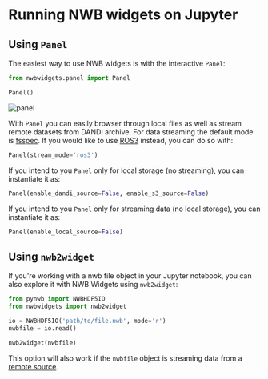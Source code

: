 
# Running NWB widgets on Jupyter

## Using `Panel`

The easiest way to use NWB widgets is with the interactive `Panel`:
```python
from nwbwidgets.panel import Panel

Panel()
```

![panel](../_static/panel.gif)

With `Panel` you can easily browser through local files as well as stream remote datasets from DANDI archive.
For data streaming the default mode is [fsspec](https://pynwb.readthedocs.io/en/stable/tutorials/advanced_io/streaming.html#streaming-method-2-fsspec). If you would like to use [ROS3](https://pynwb.readthedocs.io/en/stable/tutorials/advanced_io/streaming.html#streaming-method-1-ros3) instead, you can do so with:
```python
Panel(stream_mode='ros3')
```

If you intend to you `Panel` only for local storage (no streaming), you can instantiate it as:
```python
Panel(enable_dandi_source=False, enable_s3_source=False)
```

If you intend to you `Panel` only for streaming data (no local storage), you can instantiate it as:
```python
Panel(enable_local_source=False)
```

## Using `nwb2widget`

If you're working with a nwb file object in your Jupyter notebook, you can also explore it with NWB Widgets using `nwb2widget`:
```python
from pynwb import NWBHDF5IO
from nwbwidgets import nwb2widget

io = NWBHDF5IO('path/to/file.nwb', mode='r')
nwbfile = io.read()

nwb2widget(nwbfile)
```

This option will also work if the `nwbfile` object is streaming data from a [remote source](https://pynwb.readthedocs.io/en/stable/tutorials/advanced_io/streaming.html).
